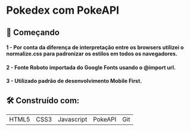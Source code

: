 # Pokedex com PokeAPI

## 🚀 Começando

#### 1 - Por conta da diferença de interpretação entre os browsers utilizei o normalize.css para padronizar os estilos em todos os navegadores.

#### 2 - Fonte Roboto importada do Google Fonts usando o @import url.

#### 3 - Utilizado padrão de desenvolvimento Mobile First.

## 🛠️ Construído com:
<table>
 <tr>
    <td>HTML5</td>
    <td>CSS3</td>
    <td>Javascript</td>
    <td>PokeAPI</td>
    <td>Git</td>
 </tr>



